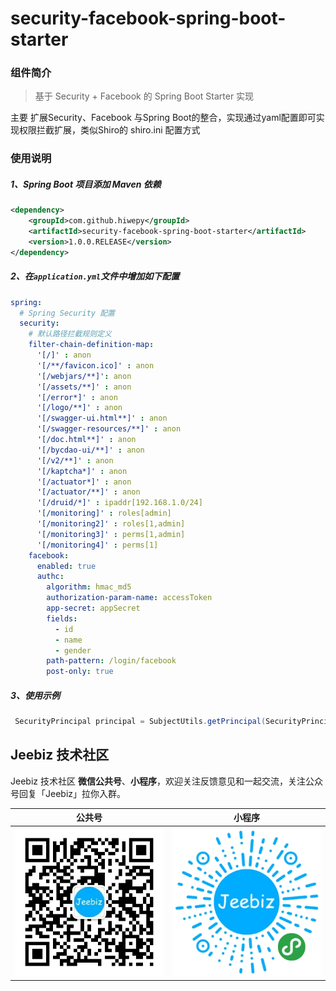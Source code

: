 # security-facebook-spring-boot-starter

### 组件简介

> 基于 Security + Facebook 的 Spring Boot Starter 实现

主要 扩展Security、Facebook 与Spring Boot的整合，实现通过yaml配置即可实现权限拦截扩展，类似Shiro的 shiro.ini 配置方式

### 使用说明

##### 1、Spring Boot 项目添加 Maven 依赖

``` xml
<dependency>
	<groupId>com.github.hiwepy</groupId>
	<artifactId>security-facebook-spring-boot-starter</artifactId>
	<version>1.0.0.RELEASE</version>
</dependency>
```

##### 2、在`application.yml`文件中增加如下配置

```yaml
spring:
  # Spring Security 配置
  security:
    # 默认路径拦截规则定义
    filter-chain-definition-map:
      '[/]' : anon
      '[/**/favicon.ico]' : anon
      '[/webjars/**]': anon
      '[/assets/**]' : anon
      '[/error*]' : anon
      '[/logo/**]' : anon
      '[/swagger-ui.html**]' : anon
      '[/swagger-resources/**]' : anon
      '[/doc.html**]' : anon
      '[/bycdao-ui/**]' : anon
      '[/v2/**]' : anon
      '[/kaptcha*]' : anon
      '[/actuator*]' : anon
      '[/actuator/**]' : anon
      '[/druid/*]' : ipaddr[192.168.1.0/24]
      '[/monitoring]' : roles[admin]
      '[/monitoring2]' : roles[1,admin]
      '[/monitoring3]' : perms[1,admin]
      '[/monitoring4]' : perms[1]
    facebook:
      enabled: true
      authc:
        algorithm: hmac_md5
        authorization-param-name: accessToken
        app-secret: appSecret
        fields:
          - id
          - name
          - gender
        path-pattern: /login/facebook
        post-only: true
```

##### 3、使用示例

```java
 SecurityPrincipal principal = SubjectUtils.getPrincipal(SecurityPrincipal.class);
```

## Jeebiz 技术社区

Jeebiz 技术社区 **微信公共号**、**小程序**，欢迎关注反馈意见和一起交流，关注公众号回复「Jeebiz」拉你入群。

|公共号|小程序|
|---|---|
| ![](https://raw.githubusercontent.com/hiwepy/static/main/images/qrcode_for_gh_1d965ea2dfd1_344.jpg)| ![](https://raw.githubusercontent.com/hiwepy/static/main/images/gh_09d7d00da63e_344.jpg)|


